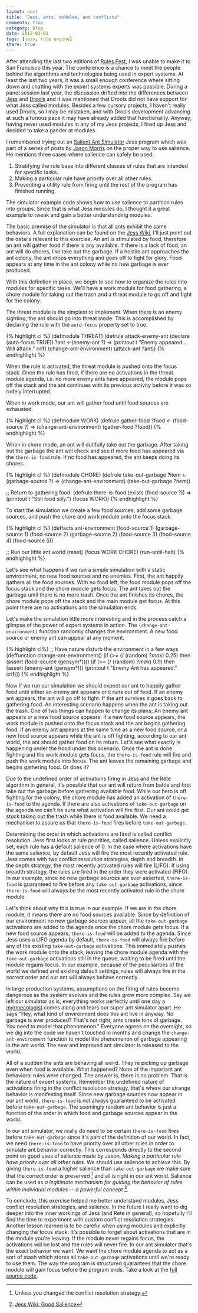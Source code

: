 ```yaml
---
layout: post
title: "Jess, ants, modules, and conflicts"
comments: true
category: blog
date: 2012-03-01
tags: [jess, rule engine]
share: true
---
```


After attending the last two editions of [Rules Fest](http://rulesfest.org), I was unable to make it to San Francisco this year. The conference is a chance to meet the people behind the algorithms and technologies being used in expert systems. At least the last two years, it was a small enough conference where sitting down and chatting with the expert systems experts was possible. During a panel session last year, the discussion drifted into the differences between [Jess](http://www.jessrules.com/) and [Drools](http://www.jboss.org/drools) and it was mentioned that Drools did not have support for what Jess called modules. Besides a few cursory projects, I haven't really used Drools, so I may be mistaken, and with Drools development advancing at such a furious pace it may have already added that functionality. Anyway, having never used modules in any of my Jess projects, I fired up Jess and decided to take a gander at modules.

<!-- more -->

I remembered trying out an [Salient Ant Simulator](http://www.jessrules.com/jesswiki/view?SalientAntSimulator) Jess program which was part of a series of posts by [Jason Morris](http://zen-of-jess.blogspot.com/) on the proper way to use salience. He mentions three cases where salience can safely be used:

 1. Stratifying the rule base into different classes of rules that are intended for specific tasks.
 2. Making a particular rule have priority over all other rules.
 3. Preventing a utility rule from firing until the rest of the program has finished running.

The simulator example code shows how to use salience to partition rules into groups. Since that is what Jess modules do, I thought it a great example to tweak and gain a better understanding modules.

The basic premise of the simulator is that all ants exhibit the same behaviors. A full explanation can be found on the [Jess Wiki][good salience], I'll just point out the details relevant to this exercise. An ant is stimulated by food, therefore an ant will gather food if there is any available. If there is a lack of food, an ant will do chores, like take out the garbage. If a hostile ant approaches the ant colony, the ant drops everything and goes off to fight for glory. Food appears at any time in the ant colony while no new garbage is ever produced.

With this definition in place, we begin to see how to organize the rules into modules for specific tasks. We'll have a work module for food gathering, a chore module for taking out the trash and a threat module to go off and fight for the colony.

The threat module is the simplest to implement. When there is an enemy sighting, the ant should go into threat mode. This is accomplished by declaring the rule with the ```auto-focus``` property set to true.

{% highlight cl %}
(defmodule THREAT)
(defrule attack-enemy-ant
    (declare (auto-focus TRUE))
    ?ant <-(enemy-ant ?)
    =>
    (printout t "Enemy appeared... Will attack." crlf)
    (change-ant-environment)
    (attack-ant ?ant))
{% endhighlight %}

When the rule is activated, the threat module is pushed onto the focus stack. Once the rule has fired, if there are no activations in the threat module agenda, i.e. no more enemy ants have appeared, the module pops off the stack and the ant continues with its previous activity before it was so rudely interrupted.

When in work mode, our ant will gather food until food sources are exhausted.

{% highlight cl %}
(defmodule WORK)
(defrule gather-food
    ?food <- (food-source ?)
    =>
    (change-ant-environment)
    (gather-food ?food))
{% endhighlight %}

When in chore mode, an ant will dutifully take out the garbage. After taking out the garbage the ant will check and see if more food has appeared via the ```there-is-food``` rule. If no food has appeared, the ant keeps doing its chores.

{% highlight cl %}
(defmodule CHORE)
(defrule take-out-garbage
    ?item <-(garbage-source ?)
    =>
    (change-ant-environment)
    (take-out-garbage ?item))

;; Return to gathering food.
(defrule there-is-food
    (exists (food-source ?))
    =>
    (printout t "Still food silly.")
    (focus WORK))
{% endhighlight %}

To start the simulation we create a few food sources, add some garbage sources, and push the chore and work module onto the focus stack.

{% highlight cl %}
(deffacts ant-environment
    (food-source 1)
    (garbage-source 1)
    (food-source 2)
    (garbage-source 2)
    (food-source 3)
    (food-source 4)
    (food-source 5))

;; Run our little ant world
(reset)
(focus WORK CHORE)
(run-until-halt)
{% endhighlight %}

Let's see what happens if we run a simple simulation with a static environment, no new food sources and no enemies.
First, the ant happily gathers all the food sources. With no food left, the food module pops off the focus stack and the chore module gets focus. The ant takes out the garbage until there is no more trash. Once the ant finishes its chores, the chore module pops off the stack and the main module get focus. At this point there are no activations and the simulation ends.

Let's make the simulation little more interesting and in the process catch a glimpse of the power of expert systems in action. The ```(change-ant-environment)``` function randomly changes the environment. A new food source or enemy ant can appear at any moment.

{% highlight cl%}
;; Have nature disturb the environment in a few ways
(deffunction change-ant-environment()
    (if (>= (/ (random) ?*max*) 0.25) then
        (assert (food-source (gensym*))))
    (if (>= (/ (random) ?*max*) 0.9) then
        (assert (enemy-ant (gensym*)))
        (printout t "Enemy Ant has appeared." crlf)))
{% endhighlight %}

Now if we run our simulation we should expect our ant to happily gather food until either an enemy ant appears or it runs out of food.
If an enemy ant appears, the ant will go off to fight. If the ant survives it goes back to gathering food.
An interesting scenario happens when the ant is taking out the trash.
One of two things can happen to change its plans; An enemy ant appears or a new food source appears.
If a new food source appears, the work module is pushed onto the focus stack and the ant begins gathering food.
If an enemy ant appears at the same time as a new food source, or a new food source appears while the ant is off fighting, according to our ant world, the ant should gather food on its return. Let's see what exactly is happening under the hood under this scenario. Once the ant is done fighting and the work module gets focus, the ```there-is-food``` rule will fire and push the work module into focus. The ant leaves the remaining garbage and begins gathering food. Or does it?

Due to the undefined order of activations firing in Jess and the Rete algorithm in general, it's possible that our ant will return from battle and first take out the garbage before gathering available food. While our hero is off fighting for the colony, the chore module has added an activation of ```there-is-food``` to the agenda. If there are also activations of ```take-out-garbage``` on the agenda we can't be sure what activation will fire first. Our ant could get stuck taking out the trash while there is food available. We need a mechanism to assure us that ```there-is-food``` fires before ```take-out-garbage```.

Determining the order in which activations are fired is called conflict resolution. Jess first looks at rule priorities, called salience.  Unless explicitly set, each rule has a default salience of 0. In the case where activations have the same salience, by default Jess will fire the most recently activated rule. Jess comes with two conflict resolution strategies, depth and breadth. In the depth strategy, the most recently activated rules will fire (LIFO). If using breadth strategy, the rules are fired in the order they were activated (FIFO).
In our example, since no new garbage sources are ever asserted, ```there-is-food``` is guaranteed to fire before any ```take-out-garbage``` activations, since ```there-is-food``` will always be the most recently activated rule in the chore module.

Let's think about why this is true in our example. If we are in the chore module, it means there are no food sources available. Since by definition of our environment no new garbage sources appear, all the ```take-out-garbage``` activations are added to the agenda once the chore module gets focus. If a new food source appears, ```there-is-food``` will be added to the agenda. Since Jess uses a LIFO agenda by default, ```there-is-food``` will always fire before any of the existing ```take-out-garbage``` activations. This immediately pushes the work module onto the stack, leaving the chore module agenda with the ```take-out-garbage``` activations still in the queue, waiting to be fired until the module regains focus. In our example, because of the peculiarities of the world we defined and existing default settings, rules will always fire in the correct order and our ant will always behave correctly.

In large production systems, assumptions on the firing of rules become dangerous as the system evolves and the rules grow more complex. Say we left our simulator as is, everything works perfectly until one day a [myrmecologist] comes along and tears our super ant simulator apart. He says "Hey, what kind of environment does this ant live in anyway. No garbage is ever produced? That's not right, ants create tons of garbage. You need to model that phenomenon." Everyone agrees on the oversight, so we dig into the code we haven't touched in months and change the ```change-ant-environment``` function to model the phenomenon of garbage appearing in the ant world. The new and improved ant simulator is released to the world.

All of a sudden the ants are behaving all weird. They're picking up garbage even when food is available. What happened? None of the important ant behavioral rules were changed. The answer is, there is no problem. That is the nature of expert systems. Remember the undefined nature of activations firing in the conflict resolution strategy, that's where our strange behavior is manifesting itself. Since new garbage sources now appear in our ant world, ```there-is-food``` is not always guaranteed to be activated before ```take-out-garbage```. The seemingly random ant behavior is just a function of the order in which food and garbage sources appear in the world.

In our ant simulator, we really do need to be certain ```there-is-food``` fires before ```take-out-garbage``` since it's part of the definition of our world. In fact, we need ```there-is-food``` to have priority over all other rules in order to simulate ant behavior correctly. This corresponds directly to the second point on good uses of salience made by Jason, _Making a particular rule have priority over all other rules_. We should use salience to achieve this. By giving ```there-is-food``` a higher salience than ```take-out-garbage``` we make sure that the correct order is preserved [^1] and all is right in our ant world. Salience can be used as _a legitimate mechanism for guiding the behavior of rules within individual modules -- a powerful concept_ [^2].

To conclude, this exercise helped me better understand modules, Jess conflict resolution strategies, and salience. In the future I really want to dig deeper into the inner workings of Jess (and Rete in general), so hopefully I'll find the time to experiment with custom conflict resolution strategies. Another lesson learned is to be careful when using modules and explicitly changing the focus stack. It's possible to forget about activations that are in the module you're leaving. If the module never regains focus, the activations will be lost and the rules will never fire. In our ant simulator that's the exact behavior we want. We want the chore module agenda to act as a sort of stash which stores all ```take-out-garbage``` activations until we're ready to use them. The way the program is structured guarantees that the chore module will gain focus before the program ends. Take a look at the [full source code][simulator source].

[good salience]: http://www.jessrules.com/jesswiki/view?GoodSalience "Jess Wiki: Good Salience"
[myrmecologist]: http://en.wikipedia.org/wiki/Myrmecology
[simulator source]: https://gist.github.com/2212515
[^1]: Unless you changed the conflict resolution strategy.
[^2]:[Jess Wiki: Good Salience][good salience]
